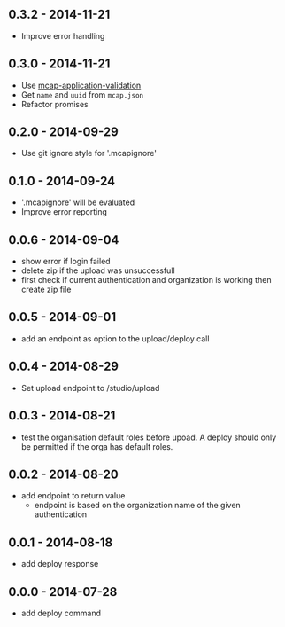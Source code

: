 
## 0.3.2 - 2014-11-21
- Improve error handling

## 0.3.0 - 2014-11-21
- Use [mcap-application-validation](https://github.com/mwaylabs/mcap-application-validation)
- Get `name` and `uuid` from `mcap.json`
- Refactor promises

## 0.2.0 - 2014-09-29
- Use git ignore style for '.mcapignore'

## 0.1.0 - 2014-09-24
- '.mcapignore' will be evaluated
- Improve error reporting

## 0.0.6 - 2014-09-04
- show error if login failed
- delete zip if the upload was unsuccessfull
- first check if current authentication and organization is working then create zip file

## 0.0.5 - 2014-09-01
- add an endpoint as option to the upload/deploy call

## 0.0.4 - 2014-08-29
- Set upload endpoint to /studio/upload

## 0.0.3 - 2014-08-21
- test the organisation default roles before upoad. A deploy should only be permitted if the orga has default roles.

## 0.0.2 - 2014-08-20
- add endpoint to return value
    - endpoint is based on the organization name of the given authentication

## 0.0.1 - 2014-08-18
- add deploy response

## 0.0.0 - 2014-07-28
- add deploy command
